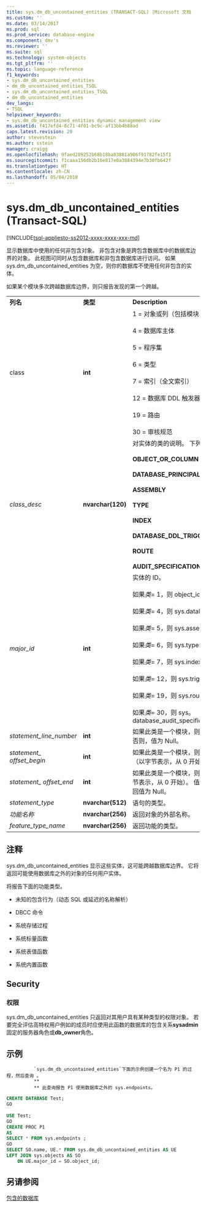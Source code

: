 ```yaml
---
title: sys.dm_db_uncontained_entities (TRANSACT-SQL) |Microsoft 文档
ms.custom: ''
ms.date: 03/14/2017
ms.prod: sql
ms.prod_service: database-engine
ms.component: dmv's
ms.reviewer: ''
ms.suite: sql
ms.technology: system-objects
ms.tgt_pltfrm: ''
ms.topic: language-reference
f1_keywords:
- sys.dm_db_uncontained_entities
- dm_db_uncontained_entities_TSQL
- sys.dm_db_uncontained_entities_TSQL
- dm_db_uncontained_entities
dev_langs:
- TSQL
helpviewer_keywords:
- sys.dm_db_uncontained_entities dynamic management view
ms.assetid: f417efd4-8c71-4f81-bc9c-af13bb4b88ad
caps.latest.revision: 29
author: stevestein
ms.author: sstein
manager: craigg
ms.openlocfilehash: 9faed289252b68b18ba03881a986f91782fe15f1
ms.sourcegitcommit: f1caaa156db2b16e817e0a3884394e7b30fb642f
ms.translationtype: HT
ms.contentlocale: zh-CN
ms.lasthandoff: 05/04/2018
---
```

# <a name="sysdmdbuncontainedentities-transact-sql"></a>sys.dm_db_uncontained_entities (Transact-SQL)
[!INCLUDE[tsql-appliesto-ss2012-xxxx-xxxx-xxx-md](../../includes/tsql-appliesto-ss2012-xxxx-xxxx-xxx-md.md)]

  显示数据库中使用的任何非包含对象。 非包含对象是跨包含数据库中的数据库边界的对象。 此视图可同时从包含数据库和非包含数据库进行访问。 如果 sys.dm_db_uncontained_entities 为空，则你的数据库不使用任何非包含的实体。  
  
 如果某个模块多次跨越数据库边界，则只报告发现的第一个跨越。  
  
||||  
|-|-|-|  
|**列名**|**类型**|**Description**|  
|class|**int**|1 = 对象或列（包括模块、XP、视图、同义词和表）。<br /><br /> 4 = 数据库主体<br /><br /> 5 = 程序集<br /><br /> 6 = 类型<br /><br /> 7 = 索引（全文索引）<br /><br /> 12 = 数据库 DDL 触发器<br /><br /> 19 = 路由<br /><br /> 30 = 审核规范|  
|*class_desc*|**nvarchar(120)**|对实体的类的说明。 下列其中一项以匹配的类：<br /><br /> **OBJECT_OR_COLUMN**<br /><br /> **DATABASE_PRINCIPAL**<br /><br /> **ASSEMBLY**<br /><br /> **TYPE**<br /><br /> **INDEX**<br /><br /> **DATABASE_DDL_TRIGGER**<br /><br /> **ROUTE**<br /><br /> **AUDIT_SPECIFICATION**|  
|*major_id*|**int**|实体的 ID。<br /><br /> 如果*类*= 1，则 object_id<br /><br /> 如果*类*= 4，则 sys.database_principals.principal_id。<br /><br /> 如果*类*= 5，则 sys.assemblies.assembly_id。<br /><br /> 如果*类*= 6，则 sys.types.user_type_id。<br /><br /> 如果*类*= 7，则 sys.indexes.index_id。<br /><br /> 如果*类*= 12，则 sys.triggers.object_id。<br /><br /> 如果*类*= 19，则 sys.routes.route_id。<br /><br /> 如果*类*= 30，则 sys。 database_audit_specifications.databse_specification_id.|  
|*statement_line_number*|**int**|如果此类是一个模块，则返回找到非包含使用所在的行号。  否则，值为 Null。|  
|*statement_ offset_begin*|**int**|如果此类是一个模块，则指示非包含使用开始的起始位置（以字节表示，从 0 开始）。 否则，返回值为 Null。|  
|*statement_ offset_end*|**int**|如果此类是一个模块，则指示非包含使用的结束位置（以字节表示，从 0 开始）。 值为 -1 指示模块的结尾。 否则，返回值为 Null。|  
|*statement_type*|**nvarchar(512)**|语句的类型。|  
|*功能名称*|**nvarchar(256)**|返回对象的外部名称。|  
|*feature_type_name*|**nvarchar(256)**|返回功能的类型。|  
  
## <a name="remarks"></a>注释  
 sys.dm_db_uncontained_entities 显示这些实体，这可能跨越数据库边界。 它将返回可能使用数据库之外的对象的任何用户实体。  
  
 将报告下面的功能类型。  
  
-   未知的包含行为（动态 SQL 或延迟的名称解析）  
  
-   DBCC 命令  
  
-   系统存储过程  
  
-   系统标量函数  
  
-   系统表值函数  
  
-   系统内置函数  
  
## <a name="security"></a>Security  
  
### <a name="permissions"></a>权限  
 sys.dm_db_uncontained_entities 只返回对其用户具有某种类型的权限对象。 若要完全评估高特权用户例如的成员时应使用此函数的数据库的包含关系**sysadmin**固定的服务器角色或**db_owner**角色。  
  
## <a name="examples"></a>示例  
 
              `sys.dm_db_uncontained_entities`下面的示例创建一个名为 P1 的过程，然后查询 。 
              **
              ** 此查询报告 P1 使用数据库之外的 sys.endpoints。  
  
```sql  
CREATE DATABASE Test;  
GO  
  
USE Test;  
GO  
CREATE PROC P1  
AS   
SELECT * FROM sys.endpoints ;  
GO  
SELECT SO.name, UE.* FROM sys.dm_db_uncontained_entities AS UE  
LEFT JOIN sys.objects AS SO  
    ON UE.major_id = SO.object_id;  
```  
  
## <a name="see-also"></a>另请参阅  
 [包含的数据库](../../relational-databases/databases/contained-databases.md)  
  
  

